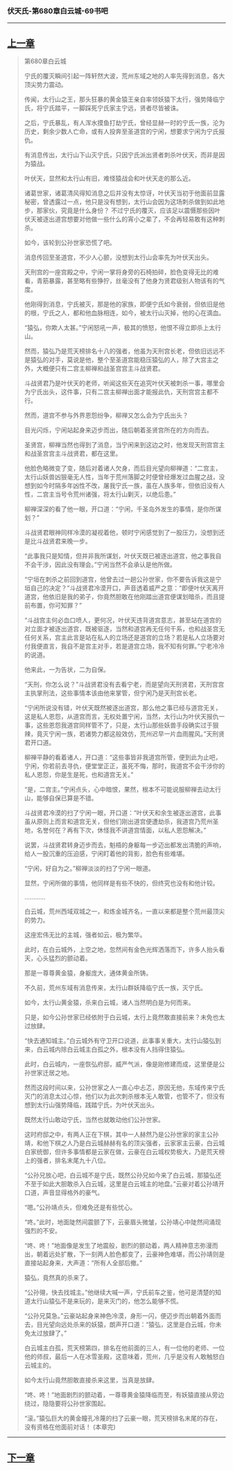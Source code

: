 ### 伏天氏-第680章白云城-69书吧

--------
[上一章](./5b466c56be4bd6d74a2523305fb602b4.md)
--------


>
>
>
>第680章白云城
>
>宁氏的覆灭瞬间引起一阵轩然大波，荒州东域之地的人率先得到消息，各大顶尖势力震动。
>
>传闻，太行山之王，那头狂暴的黄金猿王亲自率领妖猿下太行，强势降临宁氏，将宁氏踏平，一脚踩死宁氏家主宁远，贤者尽皆被诛。
>
>之后，宁氏暴乱，有人浑水摸鱼打劫宁氏，曾经显赫一时的宁氏一族，沦为历史，剩余少数人亡命，或有人投奔至圣道宫的宁闲，想要求宁闲为宁氏报仇。
>
>有消息传出，太行山下山灭宁氏，只因宁氏派出贤者刺杀叶伏天，而非是因为猿战。
>
>叶伏天，显然和太行山有旧，难怪猿战会和叶伏天走的那么近。
>
>诸葛世家，诸葛清风得知消息之后并没有太惊讶，叶伏天当初于他面前显露秘密，曾透露过一点，他只是没有想到，太行山会因为这场刺杀做到如此地步，那家伙，究竟是什么身份？
>不过宁氏的覆灭，应该足以震慑那些因叶伏天被逐出道宫想要对他做一些什么的宵小之辈了，不会再轻易敢有这种刺杀。
>
>如今，该轮到公孙世家恐慌了吧。
>
>消息传回至圣道宫，不少人心颤，没想到太行山会率先为叶伏天出头。
>
>天刑宫的一座宫殿之中，宁闲一掌将身旁的石椅拍碎，脸色变得无比的难看，青筋暴露，甚至略有些狰狞，丝毫没有了他身为贤君级别人物该有的气度。
>
>他刚得到消息，宁氏被灭，那是他的家族，即便宁氏如今衰弱，但依旧是他的根，宁氏之人，都和他血脉相连，如今，被太行山灭掉，他的心在滴血。
>
>“猿弘，你欺人太甚。”宁闲怒吼一声，极其的愤怒，他恨不得立即杀上太行山。
>
>然而，猿弘乃是荒天榜排名十八的强者，他虽为天刑宫长老，但依旧远远不是猿弘的对手，莫说是他，整个至圣道宫能稳压猿弘的人，除了大宫主之外，大概便只有二宫主柳禅和战圣宫宫主斗战贤君。
>
>斗战贤君乃是叶伏天的老师，听闻这些天在追究叶伏天被刺杀一事，哪里会为宁氏出头，这件事，只有二宫主柳禅出面才能报此仇，天刑宫宫主都不行。
>
>然而，道宫不参与外界恩怨纷争，柳禅又怎么会为宁氏出头？
>
>目光闪烁，宁闲站起身来迈步而出，随后朝着圣贤宫所在的方向而去。
>
>圣贤宫，柳禅当然也得到了消息，当宁闲来到这边之时，他发现天刑宫宫主和战圣宫宫主斗战贤君，都在这里。
>
>他脸色略微变了变，随后对着诸人欠身，而后目光望向柳禅道：“二宫主，太行山妖兽凶狠毫无人性，当年于荒州落脚之时便曾经爆发过血腥之战，没想到如今时隔多年凶性不改，屠我宁氏一族，虽在人族多年，但依旧没有人性，二宫主当号令荒州诸强，将太行山剿灭，以绝后患。”
>
>柳禅深深的看了他一眼，开口道：“宁闲，千圣岛外发生的事情，是你所谋划？”
>
>斗战贤君眼神同样冷漠的凝视着他，顿时宁闲感觉到了一股压力，没想到还是比斗战贤君来晚一步。
>
>“此事我只是知情，但并非我所谋划，叶伏天既已被逐出道宫，他之事我自不会干涉，因此没有理会。”宁闲当然不会承认是他所做。
>
>“宁垣在刺杀之前回到道宫，他曾去过一趟公孙世家，你不要告诉我这是宁垣自己的决定？”斗战贤君冷漠开口，声音透着威严之意：“即便叶伏天离开道宫，他依旧是我的弟子，你竟然胆敢在他刚踏出道宫便谋划暗杀，而且提前布置，你可知罪？”
>
>“斗战宫主何必血口喷人，更何况，叶伏天违背道宫意志，甚至站在道宫的对立面才被逐出道宫，既被驱逐，当然和道宫再无任何干系，也和战圣宫无任何关系，宫主此言是站在私人的立场还是道宫的立场？若是私人立场要对付我便直言，我自不是宫主对手，若是道宫立场，我不知有何罪。”宁老冷冷的说道。
>
>他来此，一为告状，二为自保。
>
>“天刑，你怎么说？”斗战贤君没有去看宁老，而是望向天刑贤君，天刑宫宫主执掌刑法，这些事情本该由他来掌管，但宁闲乃是天刑宫长老。
>
>“宁闲所说没有错，叶伏天既然被逐出道宫，那么他之事已经与道宫无关，这是私人恩怨，从道宫而言，无权处置宁闲，当然，太行山为叶伏天报仇一事，这些恩怨我道宫同样管不了，只是，太行山那些妖兽手段确实过于狠辣，竟灭宁闲一族，若诸势力都这般效仿，荒州迟早一片血雨腥风。”天刑贤君开口道。
>
>柳禅平静的看着诸人，开口道：“这些事皆非我道宫所管，便到此为止吧，宁闲，你若前去寻仇，便堂堂正正，虽死不悔，那时，我道宫不会干涉你的私人恩怨，你是生是死，也和道宫无关。”
>
>“是，二宫主。”宁闲点头，心中暗恨，果然，根本不可能说服柳禅去动太行山，能够自保已算是不错。
>
>斗战贤君冷漠的扫了宁闲一眼，开口道：“叶伏天和余生被逐出道宫，此事虽从原则上而言和道宫无关，但他们刚出道宫便遭劫杀，我道宫乃荒州圣地，名誉何在？再有下次，休怪我不讲道宫情面，以私人恩怨解决。”
>
>说罢，斗战贤君转身迈步而去，魁梧的身躯每一步迈出都发出清脆的声响，给人一股沉重的压迫感，宁闲盯着他的背影，脸色有些难堪。
>
>“宁闲，好自为之。”柳禅淡淡的扫了宁闲一眼道。
>
>显然，宁闲所做的事情，他同样是有些不快的，但终究也没有和他计较。
>
>…………
>
>白云城，荒州西域双城之一，和炼金城齐名，一直以来都是整个荒州最顶尖的势力。
>
>这座宏伟无比的主城，强者如云，极为繁华。
>
>此时，在白云城外，上空之地，忽然间有金色光辉洒落而下，许多人抬头看天，心头猛烈的颤动着。
>
>那是一尊尊黄金猿，身躯庞大，通体黄金所铸。
>
>不久前，荒州东域有消息传来，太行山群妖降临宁氏一族，灭宁氏。
>
>如今，太行山黄金猿，杀来白云城，诸人当然明白是为何而来。
>
>只是，如今公孙世家已经依附于白云城，太行上竟然敢直接前来？未免也太过放肆。
>
>“快去通知城主。”白云城外有守卫开口说道，此事事关重大，太行山猿弘到来，白云城内除白云城主白孤之外，根本没有人挡得住猿弘。
>
>此时，白云城内，一座恢弘府邸，威严气派，像是刚修建而成，这里便是公孙世家迁居之地。
>
>然而这段时间以来，公孙世家之人一直心中忐忑，原因无他，东域传来宁氏灭门的消息太过心惊，他们以为此次刺杀根本无人敢管，也管不了，但没有想到太行山强势降临，践踏宁氏，为叶伏天出头。
>
>既然太行山敢动宁氏，当然也就敢动他们公孙世家。
>
>这时府邸之中，有两人正在下棋，其中一人赫然乃是公孙世家的家主公孙靖，和他下棋之人乃是白云城赫赫有名的顶尖强者，云家家主云豪，白云城白家统御，但许多事情都是云家在做，云豪在白云城权势极大，乃是荒天榜上的强者，排名末尾九十八位。
>
>“公孙兄放心吧，白云城不是宁氏，既然公孙兄如今来了白云城，那猿弘还不至于如此大胆敢杀入白云城，这里是白云城主的地盘。”云豪对着公孙靖开口道，声音显得格外的豪气。
>
>“嗯。”公孙靖点头，但难免还是有些忧心。
>
>“咚。”此时，地面陡然间震颤了下，云豪眉头微皱，公孙靖心中陡然间涌现强烈的不安。
>
>“咚、咚！”地面像是发生了地震般，剧烈的颤动着，两人精神意志弥漫而出，朝着远处扩散，下一刻两人脸色都变了，云豪神色难堪，而公孙靖则是直接站起身来，大声道：“所有人全部后撤。”
>
>猿弘，竟然真的杀来了。
>
>“公孙翎，快去找城主。”他继续大喊一声，宁氏前车之鉴，他可是清楚的知道太行山猿弘不是来玩的，是来灭门的，他怎么能够不慌。
>
>“公孙兄莫急。”云豪站起身来神色冷漠，身形一闪，便迈步而出朝着外面而去，目光望向远处杀来的妖猿，朗声开口道：“猿弘，这里是白云城，你未免太过放肆了。”
>
>白云城主白孤，荒天榜第四，排名在他前面的三人，有一位他的老师、一位他的师叔，最后一人在冰雪圣殿，这意味着，荒州，几乎是没有人敢触怒白云城主的。
>
>如今太行山竟然胆敢直接杀来这里，当真是放肆。
>
>“咚、咚！”地面剧烈的颤动着，一尊尊黄金猿降临而至，有妖猿直接从旁边绕过，隐隐要将公孙世家围起。
>
>“滚。”猿弘巨大的黄金瞳孔冷蔑的扫了云豪一眼，荒天榜排名末尾的存在，没有资格在他面前对话！
>(本章完)
>
>

--------
[下一章](./d84e173d1532762540326b16d2c96929.md)
--------
